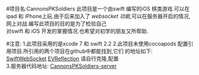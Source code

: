 #项目名:CannonsPKSoldiers 
此项目是一个由swift 编写的iOS 棋类游戏.可以在ipad 和 iPhone上玩.由于后来加入了 
*websocket 功能*,可以在服务器开启的情况,网上对战.编写此项目的目的是为了检验自己  
对swift 和 iOS 开发的掌握情况.也希望对初学的朋友又所帮助. 

#注意:
1.此项目采用的是xcode 7 和 swift 2.2 
2.此项目未使用cocoapods 配置引用项目.所引用的两个项目在github中都能找到,它们 
的地址如下: 
[SwiftWebSocket](https://github.com/tidwall/SwiftWebSocket.git) 
[EVReflection](https://github.com/evermeer/EVReflection.git) 
请自行克隆,配置  
3.服务器代码地址: 
[CannonsPKSoldiers-server](https://github.com/yuqi17/CannonsPKSoldiers-server.git)  
